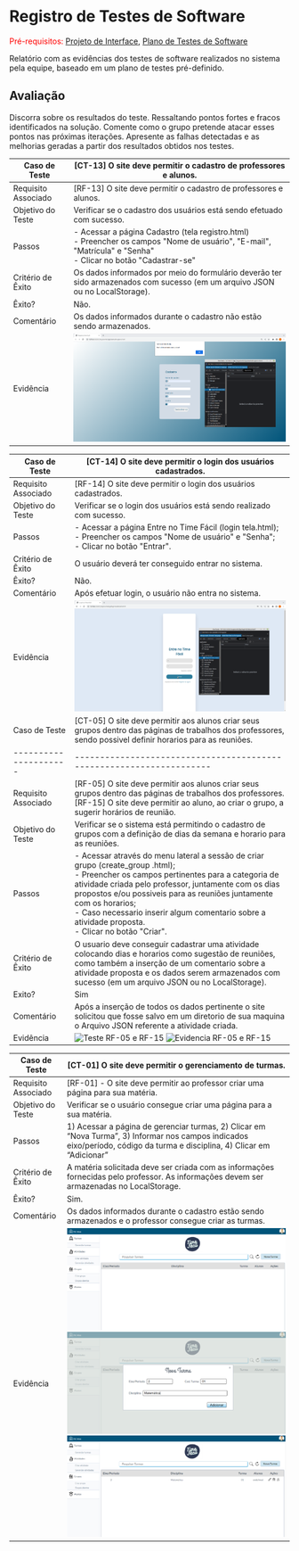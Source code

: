 # Registro de Testes de Software

<span style="color:red">Pré-requisitos: <a href="3-Projeto de Interface.md"> Projeto de Interface</a></span>, <a href="8-Plano de Testes de Software.md"> Plano de Testes de Software</a>

Relatório com as evidências dos testes de software realizados no sistema pela equipe, baseado em um plano de testes pré-definido.

## Avaliação

Discorra sobre os resultados do teste. Ressaltando pontos fortes e fracos identificados na solução. Comente como o grupo pretende atacar esses pontos nas próximas iterações. Apresente as falhas detectadas e as melhorias geradas a partir dos resultados obtidos nos testes.

<!-- > **Links Úteis**:
> - [Ferramentas de Test para Java Script](https://geekflare.com/javascript-unit-testing/) -->

|Caso de Teste        | [CT-13] O site deve permitir o cadastro de professores e alunos.      |
|---------------------|-----------------------------------------------------------------------|
|	Requisito Associado | [RF-13] O site deve permitir o cadastro de professores e alunos.      |
| Objetivo do Teste 	 | Verificar se o cadastro dos usuários está sendo efetuado com sucesso.|
| Passos 	            | - Acessar a página Cadastro (tela registro.html) <br> - Preencher os campos "Nome de usuário", "E-mail", "Matrícula" e "Senha" <br> - Clicar no botão "Cadastrar-se" |
| Critério de Êxito   | Os dados informados por meio do formulário deverão ter sido armazenados com sucesso (em um arquivo JSON ou no LocalStorage). |
| Êxito?              | Não.                                                                  |
| Comentário          | Os dados informados durante o cadastro não estão sendo armazenados.   |
| Evidência           | ![RF13](img/testes-RF13.png) |

|Caso de Teste        | [CT-14] O site deve permitir o login dos usuários cadastrados.      |
|---------------------|---------------------------------------------------------------------|
|	Requisito Associado | [RF-14] O site deve permitir o login dos usuários cadastrados.      |
| Objetivo do Teste 	 | Verificar se o login dos usuários está sendo realizado com sucesso.|
| Passos 	            | - Acessar a página Entre no Time Fácil (login tela.html); <br> - Preencher os campos "Nome de usuário" e "Senha"; <br> - Clicar no botão "Entrar". |
| Critério de Êxito   | O usuário deverá ter conseguido entrar no sistema.                  |
| Êxito?              | Não.                                                                |
| Comentário          | Após efetuar login, o usuário não entra no sistema.   |
| Evidência           | ![RF14](img/testes-RF14.png) |
|Caso de Teste        | [CT-05] O site deve permitir aos alunos criar seus grupos dentro das páginas de trabalhos dos professores, sendo possivel definir horarios para as reuniões.|
|---------------------|--------------------------------------------------------------------|
|	Requisito Associado | [RF-05] O site deve permitir aos alunos criar seus grupos dentro das páginas de trabalhos dos professores. <br> [RF-15]  O site deve permitir ao aluno, ao criar o grupo, a sugerir horários de reunião. |
| Objetivo do Teste 	| Verificar se o sistema está permitindo o cadastro de grupos com a definição de dias da semana e horario para as reuniões. |
| Passos 	            | - Acessar através do menu lateral a sessão de criar grupo (create_group .html); <br> - Preencher os campos pertinentes para a categoria de atividade criada pelo professor, juntamente com os dias propostos e/ou possiveis para as reuniões juntamente com os horarios; <br> - Caso necessario inserir algum comentario sobre a atividade proposta. <br> - Clicar no botão "Criar". |
| Critério de Êxito   | O usuario deve conseguir cadastrar uma atividade colocando dias e horarios como sugestão de reuniões, como  também a inserção de um comentario sobre a atividade proposta e os dados serem armazenados com sucesso (em um arquivo JSON ou no LocalStorage).|
| Exito?              | Sim                                                                 |
| Comentário          | Após a inserção de todos os dados pertinente o site solicitou que fosse salvo em um diretorio de sua maquina o Arquivo JSON referente a atividade criada.  |
| Evidência           | ![Teste RF-05 e RF-15](https://github.com/ICEI-PUC-Minas-PMV-ADS/pmv-ads-2023-1-e1-proj-web-t13-g1-TimeFacil/assets/127905690/8a9b0b81-9db3-418c-8fdd-b255520f2012) ![Evidencia RF-05 e RF-15](https://github.com/ICEI-PUC-Minas-PMV-ADS/pmv-ads-2023-1-e1-proj-web-t13-g1-TimeFacil/assets/127905690/f9707cbe-5ab3-421a-9dc8-44f7d1634314)|

|Caso de Teste        | [CT-01] O site deve permitir o gerenciamento de turmas.      |
|---------------------|-----------------------------------------------------------------------|
|	Requisito Associado | [RF-01] - O site deve permitir ao professor criar uma página para sua matéria.   |
| Objetivo do Teste 	 |  Verificar se o usuário consegue criar uma página para a sua matéria. |
| Passos 	            |  1) Acessar a página de gerenciar turmas, 2) Clicar em “Nova Turma”, 3) Informar nos campos indicados eixo/período, código da turma e disciplina, 4) Clicar em “Adicionar” |
| Critério de Êxito   | A matéria solicitada deve ser criada com as informações fornecidas pelo professor. As informações devem ser armazenadas no LocalStorage. |
| Êxito?              | Sim.                                                                  |
| Comentário          | Os dados informados durante o cadastro estão sendo armazenados e o professor consegue criar as turmas.   |
| Evidência           | ![gerenciar turmas imagem](img/gerenciar-turmas.png) ![RF-01 imagem 1](img/rf1-gerenciar-turmas.png) ![RF-01 imagem2](img/rf1-info-gerenciar-turmas.png) |

